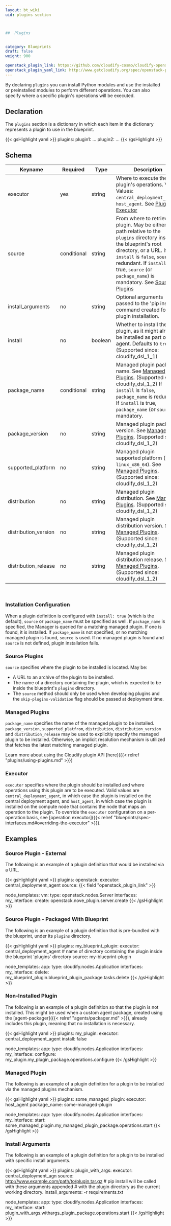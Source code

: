 ```yaml
---
layout: bt_wiki
uid: plugins section



##  Plugins


category: Blueprints
draft: false
weight: 900

openstack_plugin_link: https://github.com/cloudify-cosmo/cloudify-openstack-plugin/archive/1.3.zip
openstack_plugin_yaml_link: http://www.getcloudify.org/spec/openstack-plugin/1.3/plugin.yaml
---
```


By declaring `plugins` you can install Python modules and use the installed or preinstalled modules to perform different operations. You can also specify where a specific plugin's operations will be executed.

## Declaration

The `plugins` section is a dictionary in which each item in the dictionary represents a plugin to use in the blueprint.

{{< gsHighlight  yaml >}}
plugins:
  plugin1:
    ...
  plugin2:
    ...
{{< /gsHighlight >}}


## Schema

Keyname              |   Required  | Type        | Description
-----------          | --------    | ----        | -----------
executor             | yes         | string      | Where to execute the plugin's operations. Valid Values: `central_deployment_agent`, `host_agent`. See [Plugin Executor](#executor)
source               | conditional | string      | From where to retrieve the plugin. May be either a path relative to the `plugins` directory inside the blueprint's root directory, or a URL. If `install` is `false`, `source` is redundant. If `install` is true, `source` (or `package_name`) is mandatory. See [Source Plugins](#source-plugins)
install_arguments    | no          | string      | Optional arguments passed to the 'pip install' command created for the plugin installation.
install              | no          | boolean     | Whether to install the plugin, as it might already be installed as part of the agent. Defaults to `true`. (Supported since: cloudify_dsl_1_1)
package_name         | conditional | string      | Managed plugin package name. See [Managed Plugins](#managed-plugins). (Supported since: cloudify_dsl_1_2) If `install` is `false`, `package_name` is redundant. If `install` is true, `package_name` (or `source`) is mandatory.
package_version      | no          | string      | Managed plugin package version. See [Managed Plugins](#managed-plugins). (Supported since: cloudify_dsl_1_2)
supported_platform   | no          | string      | Managed plugin supported platform (e.g. `linux_x86_64`). See [Managed Plugins](#managed-plugins). (Supported since: cloudify_dsl_1_2)
distribution         | no          | string      | Managed plugin distribution. See [Managed Plugins](#managed-plugins). (Supported since: cloudify_dsl_1_2)
distribution_version | no          | string      | Managed plugin distribution version. See [Managed Plugins](#managed-plugins). (Supported since: cloudify_dsl_1_2)
distribution_release | no          | string      | Managed plugin distribution release. See [Managed Plugins](#managed-plugins). (Supported since: cloudify_dsl_1_2)

<br>

### Installation Configuration

When a plugin definition is configured with `install: true` (which is the default), `source` or `package_name` must be specified as well.
If `package_name` is specified, the Manager is queried for a matching managed plugin. If one is found, it is installed.
If `package_name` is not specified, or no matching managed plugin is found, `source` is used.
If no managed plugin is found and `source` is not defined, plugin installation fails.

### Source Plugins
`source` specifies where the plugin to be installed is located. May be:

* A URL to an archive of the plugin to be installed.
* The name of a directory containing the plugin, which is expected to be inside the blueprint's `plugins` directory.
* The `source` method should only be used when developing plugins and the `skip-plugins-validation` flag should be passed at deployment time.

### Managed Plugins

`package_name` specifies the name of the managed plugin to be installed. `package_version`, `supported_platfrom`, `distribution`, `distribution_version` and `distribution_release`
may be used to explicitly specify the managed plugin to be installed. Otherwise, an implicit resolution mechanism is utilized that fetches the latest matching managed plugin.

Learn more about using the Cloudify plugin API [here]({{< relref "plugins/using-plugins.md" >}})

### Executor

`executor` specifies where the plugin should be installed and where operations using this plugin are to be executed. Valid values are `central_deployment_agent`,
in which case the plugin is installed on the central deployment agent, and `host_agent`, in which case the plugin is installed on the compute node that contains
the node that maps an operation to the plugin. To override the `executor` configuration on a per-operation basis, see [operation executor]({{< relref "blueprints/spec-interfaces.md#overriding-the-executor" >}}).


## Examples

### Source Plugin - External

The following is an example of a plugin definition that would be installed via a URL.

{{< gsHighlight  yaml >}}
plugins:
  openstack:
    executor: central_deployment_agent
    source: {{< field "openstack_plugin_link" >}}

node_templates:
  vm:
    type: openstack.nodes.Server
    interfaces:
      my_interface:
        create: openstack.nove_plugin.server.create
{{< /gsHighlight >}}

### Source Plugin - Packaged With Blueprint

The following is an example of a plugin definition that is pre-bundled with the blueprint, under its `plugins` directory.

{{< gsHighlight  yaml >}}
plugins:
  my_blueprint_plugin:
    executor: central_deployment_agent
    # name of directory containing the plugin inside the blueprint 'plugins' directory
    source: my-blueprint-plugin

node_templates:
  app:
    type: cloudify.nodes.Application
    interfaces:
      my_interface:
        delete: my_blueprint_plugin.blueprint_plugin_package.tasks.delete
{{< /gsHighlight >}}

### Non-Installed Plugin

The following is an example of a plugin definition so that the plugin is not installed. This might be used when a custom agent package, created using the [agent-packager]({{< relref "agents/packager.md" >}}), already includes this plugin, meaning that no installation is necessary.


{{< gsHighlight  yaml >}}
plugins:
  my_plugin:
    executor: central_deployment_agent
    install: false

node_templates:
  app:
    type: cloudify.nodes.Application
    interfaces:
      my_interface:
        configure: my_plugin.my_plugin_package.operations.configure
{{< /gsHighlight >}}

### Managed Plugin

The following is an example of a plugin definition for a plugin to be installed via the managed plugins mechanism.

{{< gsHighlight  yaml >}}
plugins:
  some_managed_plugin:
    executor: host_agent
    package_name: some-managed-plugin

node_templates:
  app:
    type: cloudify.nodes.Application
    interfaces:
      my_interface:
        start: some_managed_plugin.my_managed_plugin_package.operations.start
{{< /gsHighlight >}}

### Install Arguments

The following is an example of a plugin definition for a plugin to be installed with specific install arguments.

{{< gsHighlight  yaml >}}
plugins:
  plugin_with_args:
    executor: central_deployment_agn
    source: http://www.example.com/path/to/plugin.tar.gz
    # pip install will be called with these arguments appended
    # with the plugin directory as the current working directory.
    install_arguments: -r requirements.txt

node_templates:
  app:
    type: cloudify.nodes.Application
    interfaces:
      my_interface:
        start: plugin_with_args.withargs_plugin_package.operations.start
{{< /gsHighlight >}}
